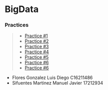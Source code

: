 # BigData


### Practices
> - [Practice #1](https://github.com/ManuelSifuentes/BigData/tree/Unit_2/Unit_2/Practices/Practice01)
> - [Practice #2](https://github.com/ManuelSifuentes/BigData/tree/Unit_2/Unit_2/Practices/Practice02)
> - [Practice #3](https://github.com/ManuelSifuentes/BigData/tree/Unit_2/Unit_2/Practices/Practice03)
> - [Practice #4](https://github.com/ManuelSifuentes/BigData/tree/Unit_2/Unit_2/Practices/Practice04)
> - [Practice #5](https://github.com/ManuelSifuentes/BigData/tree/Unit_2/Unit_2/Practices/Practice05)
> - [Practice #6](https://github.com/ManuelSifuentes/BigData/tree/Unit_2/Unit_2/Practices/Practice06)
> - [Practice #6](https://github.com/ManuelSifuentes/BigData/tree/Unit_2/Unit_2/Practices/Practice07)

- Flores Gonzalez Luis Diego C16211486
- Sifuentes Martinez Manuel Javier 17212934
